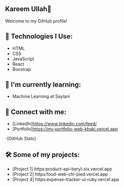 ## Kareem Ullah👋

Welcome to my GitHub profile!


## 🔧 Technologies I Use:
- HTML
- CSS
- JavaScript
- React
- Boostrap

## 🌱 I'm currently learning:
- Machine Learning at Saylani

## 📝 Connect with me:
- [LinkedIn]https://www.linkedin.com/feed/
- [Portfolio]https://my-portfolio-web-khaki.vercel.app


-[GitHub Stats]


## 🛠️ Some of my projects:
- [Project 1] https:product-api-beryl-six.vercel.app
- [Project 2] https:food-web-chi-pied.vercel.app
- [Project 4] https:expense-tracker-ui-ruby.vercel.app

